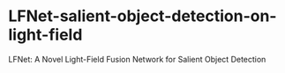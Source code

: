 # LFNet-salient-object-detection-on-light-field
LFNet: A Novel Light-Field Fusion Network for Salient Object Detection
